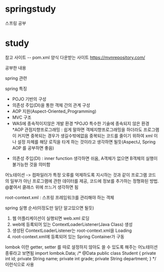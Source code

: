# springstudy
스프링 공부

# study

참고 사이트
-- pom.xml 양식 다운받는 사이트
https://mvnrepository.com/

공부한 내용

spring 관련

spring 특징
- POJO 기반의 구성 
- 의존성 주입(DI)을 통한 객체 간의 관계 구성
- AOP 지원(Aspect-Oriented_Programming)
- MVC 구조
- WAS에 종속적이지않은 개발 환경
*POJO 특수한 기술에 종속되지 않은 환경
*AOP 관점지향프로그래밍 : 쉽게 말하면 객체지향프로그래밍을 하더라도 프로그램이 커지면 중복되는 경우가 생길수밖에없음 중복되는 코드를 줄이기 위하여 xml 이나 설정 자체를 해당 로직을 타게 하는 것이라고 생각하면 될듯(AspectJ, Spring AOP 를 공부하면 좋음)
* 의존성 주입(DI) : inner function 생각하면 쉬움, A객체가 없으면 B객체의 실행이 불가능한 것을 의미함

어노테이션
-> 컴파일러가 특정 오류를 억제하도록 지시하는 것과 같이 프로그램 코드의 일부가 아닌 
프로그램에 관한 데이터를 제공, 코드에 정보를 추가하는 정형화된 방법.
@붙여서 클래스 위에 쓰느거 생각하면 됨

root-context.xml : 스프링 프레임워크를 관리해야 하는 객체

spring 실행 순서(이정도만 일단 알고있으면 될듯)
1. 웹 어플리케이션이 실행되면 web.xml 로딩
2. web에 등록되어 있는 ContextLoaderListener(Java Class) 생성
3. 생성된 ContextLoaderListener는 root-context.xml을 Loading
4. root-context.xml에 등록되어 있는 Spring Container가 구동

lombok 이란
getter, setter 를 따로 설정하지 않아도 쓸 수 있도록 해주는 어노테이션 종류라고 보면됨
import lombok.Data;
/*
@Data
public class Student {
    private int id;
    private String name;
    private int grade;
    private String department;
}
*/
이런식으로 사용


